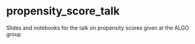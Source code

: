 # propensity_score_talk
Slides and notebooks for the talk on propensity scores given at the ALGO group 
